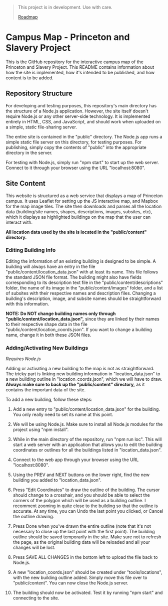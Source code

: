 > This project is in development. Use with care.
>
> [Roadmap](TODO.md)

# Campus Map - Princeton and Slavery Project

This is the GitHub repository for the interactive campus map of the Princeton and Slavery Project. This README contains information about how the site is implemented, how it's intended to be published, and how content is to be added.

## Repository Structure

For developing and testing purposes, this repository's main directory has the structure of a Node.js application. However, the site itself doesn't require Node.js or any other server-side technology. It is implemented entirely in HTML, CSS, and JavaScript, and should work when uploaded on a simple, static file-sharing server.

The entire site is contained in the "public" directory. The Node.js app runs a simple static file server on this directory, for testing purposes. For publishing, simply copy the contents of "public" into the appropriate directory in the server.

For testing with Node.js, simply run "npm start" to start up the web server. Connect to it through your browser using the URL "localhost:8080".

## Site Content

This website is structured as a web service that displays a map of Princeton campus. It uses Leaflet for setting up the JS interactive map, and Mapbox for the map image tiles. The site then downloads and parses all the location data (building/site names, shapes, descriptions, images, subsites, etc), which it displays as highlighted buildings on the map that the user can interact with.

**All location data used by the site is located in the "public/content" directory.**

### Editing Building Info

Editing the information of an existing building is designed to be simple. A building will always have an entry in the file "public/content/location_data.json" with at least its name. This file follows the standard JSON file format. The building might also have fields corresponding to its description text file in the "public/content/descriptions" folder, the name of its image in the "public/content/images" folder, and a list of subsites with their respective names and description files. Changing a building's description, image, and subsite names should be straightforward with this information.

**NOTE: Do NOT change building names only through "public/content/location_data.json",** since they are linked by their names to their respective shape data in the file "public/content/location_coords.json". If you want to change a building name, change it in both these JSON files.

### Adding/Activating New Buildings

*Requires Node.js*

Adding or activating a new building to the map is not as straightforward. The tricky part is linking new building information in "location_data.json" to a new building outline in "location_coords.json", which we will have to draw. **Always make sure to back up the "public/content" directory,** as it contains the important data of the site.

To add a new building, follow these steps:

1. Add a new entry to "public/content/location_data.json" for the building. You only really need to set its name at this point.

2. We will be using Node.js. Make sure to install all Node.js modules for the project using "npm install".

3. While in the main directory of the repository, run "npm run loc". This will start a web server with an application that allows you to edit the building coordinates or outlines for all the buildings listed in "location_data.json".

4. Connect to the web app through your browser using the URL "localhost:8080".

5. Using the PREV and NEXT buttons on the lower right, find the new building you added to "location_data.json".

6. Press "Edit Coordinates" to draw the outline of the building. The cursor should change to a crosshair, and you should be able to select the corners of the polygon which will be used as a building outline. I recomment zooming in quite close to the building so that the outline is accurate. At any time, you can Undo the last point you clicked, or Cancel the outline drawing.

7. Press Done when you've drawn the entire outline (note that it's not necessary to close up the last point with the first point). The building outline should be saved temporarily in the site. Make sure not to refresh the page, as the original building data will be reloaded and all your changes will be lost.

8. Press SAVE ALL CHANGES in the bottom left to upload the file back to Node.js.

9. A new "location_coords.json" should be created under "tools/locations", with the new building outline added. Simply move this file over to "public/content". You can now close the Node.js server.

10. The building should now be activated. Test it by running "npm start" and connecting to the site.